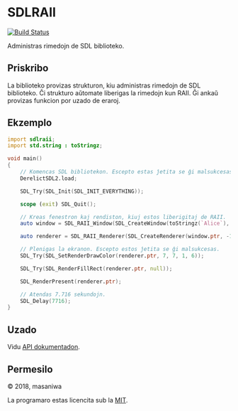SDLRAII
===

[![Build Status](https://travis-ci.org/masaniwasdp/SDLRAII.svg?branch=master)](https://travis-ci.org/masaniwasdp/SDLRAII)

Administras rimedojn de SDL biblioteko.

## Priskribo
La biblioteko provizas strukturon, kiu administras rimedojn de SDL biblioteko.
Ĉi strukturo aŭtomate liberigas la rimedojn kun RAII.
Ĝi ankaŭ provizas funkcion por uzado de eraroj.

## Ekzemplo

``` d
import sdlraii;
import std.string : toStringz;

void main()
{
    // Komencas SDL bibliotekon. Escepto estas ĵetita se ĝi malsukcesas.
    DerelictSDL2.load;

    SDL_Try(SDL_Init(SDL_INIT_EVERYTHING));

    scope (exit) SDL_Quit();

    // Kreas fenestron kaj rendiston, kiuj estos liberigitaj de RAII.
    auto window = SDL_RAII_Window(SDL_CreateWindow(toStringz(`Alice`), 0, 0, 77, 16, SDL_WINDOW_SHOWN));

    auto renderer = SDL_RAII_Renderer(SDL_CreateRenderer(window.ptr, -1, SDL_RENDERER_ACCELERATED));

    // Plenigas la ekranon. Escepto estos ĵetita se ĝi malsukcesas.
    SDL_Try(SDL_SetRenderDrawColor(renderer.ptr, 7, 7, 1, 6));

    SDL_Try(SDL_RenderFillRect(renderer.ptr, null));

    SDL_RenderPresent(renderer.ptr);

    // Atendas 7.716 sekundojn.
    SDL_Delay(7716);
}
```

## Uzado
Vidu [API dokumentadon](https://masaniwasdp.github.com/SDLRAII/sdlraii).

## Permesilo
© 2018, masaniwa

La programaro estas licencita sub la [MIT](https://github.com/masaniwasdp/SDLRAII/blob/master/LICENCE).
